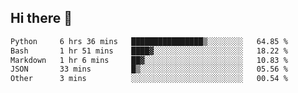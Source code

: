 ## Hi there 👋

<!--START_SECTION:waka-->

```txt
Python     6 hrs 36 mins   ████████████████▒░░░░░░░░   64.85 %
Bash       1 hr 51 mins    ████▓░░░░░░░░░░░░░░░░░░░░   18.22 %
Markdown   1 hr 6 mins     ██▓░░░░░░░░░░░░░░░░░░░░░░   10.83 %
JSON       33 mins         █▒░░░░░░░░░░░░░░░░░░░░░░░   05.56 %
Other      3 mins          ░░░░░░░░░░░░░░░░░░░░░░░░░   00.54 %
```

<!--END_SECTION:waka-->

<!--
**OliverShang/OliverShang** is a ✨ _special_ ✨ repository because its `README.md` (this file) appears on your GitHub profile.

Here are some ideas to get you started:

- 🔭 I’m currently working on ...
- 🌱 I’m currently learning ...
- 👯 I’m looking to collaborate on ...
- 🤔 I’m looking for help with ...
- 💬 Ask me about ...
- 📫 How to reach me: ...
- 😄 Pronouns: ...
- ⚡ Fun fact: ...
-->
